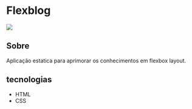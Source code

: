 # Flexblog

<img src="./flexbox.gif" />

## Sobre

Aplicação estatica para aprimorar os conhecimentos em flexbox layout.

## tecnologias

- HTML
- CSS
